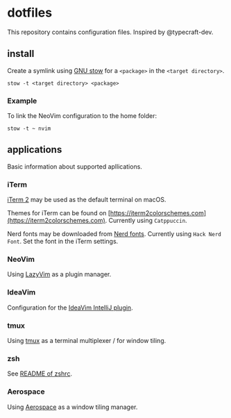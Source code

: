 # dotfiles

This repository contains configuration files. Inspired by @typecraft-dev.

## install

Create a symlink using [GNU stow](https://www.gnu.org/software/stow/) for a `<package>` in the `<target directory>`.

```shell
stow -t <target directory> <package>
```

### Example

To link the NeoVim configuration to the home folder:

```shell
stow -t ~ nvim
```

## applications

Basic information about supported apllications.

### iTerm

[iTerm 2](https://iterm2.com) may be used as the default terminal on macOS.

Themes for iTerm can be found on [https://iterm2colorschemes.com](https://iterm2colorschemes.com). Currently using `Catppuccin`.

Nerd fonts may be downloaded from [Nerd fonts](https://www.nerdfonts.com/). Currently using `Hack Nerd Font`. Set the font in the iTerm settings.

### NeoVim

Using [LazyVim](http://www.lazyvim.org/) as a plugin manager.

### IdeaVim

Configuration for the [IdeaVim IntelliJ plugin](https://plugins.jetbrains.com/plugin/164-ideavim).

### tmux

Using [tmux](https://github.com/tmux/tmux/wiki) as a terminal multiplexer / for window tiling.

### zsh

See [README of zshrc](./zshrc/README.md).

### Aerospace

Using [Aerospace](https://github.com/nikitabobko/AeroSpace) as a window tiling manager.
